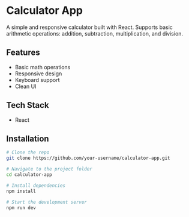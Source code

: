 # Calculator App

A simple and responsive calculator built with React. Supports basic arithmetic operations: addition, subtraction, multiplication, and division.

## Features

- Basic math operations
- Responsive design
- Keyboard support
- Clean UI

## Tech Stack

- React

## Installation

```bash
# Clone the repo
git clone https://github.com/your-username/calculator-app.git

# Navigate to the project folder
cd calculator-app

# Install dependencies
npm install

# Start the development server
npm run dev
